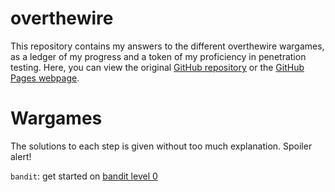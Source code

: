 # overthewire
This repository contains my answers to the different overthewire wargames, as a ledger of my progress and a token of my proficiency in penetration testing.  Here, you can view the original [GitHub repository](https://github.com/simonaertssen/overthewire) or the [GitHub Pages webpage](https://simonaertssen.github.io/overthewire/).

# Wargames
The solutions to each step is given without too much explanation. Spoiler alert!

`bandit`: get started on [bandit level 0](bandit/tasks/bandit0.md)
